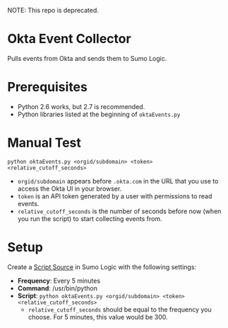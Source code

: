 NOTE: This repo is deprecated.
# Okta Event Collector
Pulls events from Okta and sends them to Sumo Logic.

# Prerequisites
- Python 2.6 works, but 2.7 is recommended.
- Python libraries listed at the beginning of `oktaEvents.py`
 
# Manual Test
`python oktaEvents.py <orgid/subdomain> <token> <relative_cutoff_seconds>`

- `orgid/subdomain` appears before `.okta.com` in the URL that you use to access
  the Okta UI in your browser.
- `token` is an API token generated by a user with permissions to read events.
- `relative_cutoff_seconds` is the number of seconds before now (when you run the
  script) to start collecting events from.

# Setup
Create a [Script Source](https://help.sumologic.com/Send_Data/Sources/Script_Source)
in Sumo Logic with the following settings:

- **Frequency**: Every 5 minutes
- **Command**: /usr/bin/python
- **Script**: `python oktaEvents.py <orgid/subdomain> <token> <relative_cutoff_seconds>`
  - `relative_cutoff_seconds` should be equal to the frequency you choose.  For
    5 minutes, this value would be 300.
